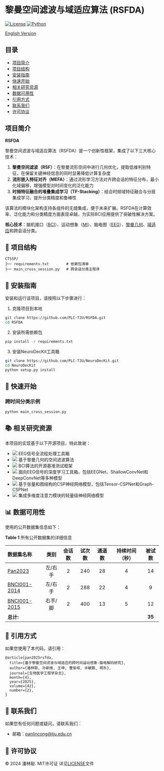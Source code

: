 # 黎曼空间滤波与域适应算法 (RSFDA)

[![License](https://img.shields.io/badge/License-MIT-blue.svg)](https://opensource.org/licenses/MIT)
[![Python](https://img.shields.io/badge/Python-3.10%2B-green.svg)](https://www.python.org/)

[English Version](./README.md)

## 目录

- [项目简介](#项目简介)
- [项目结构](#-项目结构)
- [安装指南](#-安装指南)
- [快速开始](#-快速开始)
- [相关研究资源](#-相关研究资源)
- [数据可用性](#-数据可用性)
- [引用方式](#-引用方式)
- [联系我们](#-联系我们)
- [许可协议](#-许可协议)

## 项目简介

**RSFDA**  

黎曼空间滤波与域适应算法（RSFDA）是一个创新性框架，集成了以下三大核心技术：
1. **黎曼空间滤波（RSF）**：在黎曼流形空间中进行几何优化，提取低维判别特征，在保留关键神经信息的同时显著降低计算复杂度
2. **流形嵌入特征对齐（MEFA）**：通过流形学习方法对齐跨会话的特征分布，最小化域偏移，增强模型对时间变化的泛化能力
3. **时频特征融合的堆叠集成学习（TF-Stacking）**：结合时频域特征融合与分层集成学习，提升分类精度和鲁棒性

该算法的模块化架构支持各组件的无缝集成，便于未来扩展。RSFDA在计算效率、泛化能力和分类精度方面表现卓越，为实际BCI应用提供了突破性解决方案。

**核心技术**：脑机接口（[BCI](https://en.wikipedia.org/wiki/Brain%E2%80%93computer_interface)）、运动想象（[MI](https://en.wikipedia.org/wiki/Motor_imagery)）、脑电图（[EEG](https://en.wikipedia.org/wiki/Electroencephalography)）、[黎曼几何](https://en.wikipedia.org/wiki/Riemannian_geometry)、[域适应](https://en.wikipedia.org/wiki/Domain_adaptation)和跨会话分类。

## 📁 项目结构
```plaintext
CTSSP/
├── requirements.txt        # 依赖包清单
├── main_cross_session.py   # 跨会话分类主程序
```

## 🔧 安装指南

安装和运行该项目，请按照以下步骤进行：

1. 克隆项目到本地
```bash
git clone https://github.com/PLC-TJU/RSFDA.git
cd RSFDA
```
2. 安装所需依赖包
```bash
pip install -r requirements.txt
```

3. 安装NeuroDecKit工具箱  
```bash
git clone https://github.com/PLC-TJU/NeuroDecKit.git
cd NeuroDecKit
python setup.py install
```

## 🚀 快速开始

### 跨时间分类示例
```bash
python main_cross_session.py 
```

## 📚 相关研究资源

本项目的实现基于以下开源项目，特此致谢：

- [<img src="https://img.shields.io/badge/GitHub-NeuroDeckit-b31b1b"></img>](https://github.com/PLC-TJU/NeuroDeckit) 
EEG信号全流程处理工具箱
- [<img src="https://img.shields.io/badge/GitHub-RSF-b31b1b"></img>](https://github.com/PLC-TJU/RSF)
基于黎曼几何的空间滤波算法
- [<img src="https://img.shields.io/badge/GitHub-MOABB-b31b1b"></img>](https://github.com/NeuroTechX/moabb)
BCI算法的开源基准测试框架
- [<img src="https://img.shields.io/badge/GitHub-Braindecode-b31b1b"></img>](https://github.com/braindecode/braindecode)
面向EEG信号的深度学习工具箱，包括EEGNet、ShallowConvNet和DeepConvNet等多种模型
- [<img src="https://img.shields.io/badge/GitHub-CSPNet-b31b1b"></img>](https://github.com/GeometricBCI/Tensor-CSPNet-and-Graph-CSPNet)
基于张量和图结构的CSP神经网络模型，包括Tensor-CSPNet和Graph-CSPNet
- [<img src="https://img.shields.io/badge/GitHub-LMDANet-b31b1b"></img>](https://github.com/MiaoZhengQing/LMDA-Code)
集成多维度注意力模块的轻量级神经网络模型

## 📊 数据可用性

使用的公开数据集信息如下：

**Table 1** 所有公开数据集的详细信息

| 数据集名称                                                 |  类别  | 会话数 | 试次数 | 通道数 | 持续时间（秒） | 被试数 |
| :-------------------------------------------------------  | :----: | :----: | :----: | :----: | :----------: | :------: |
| [Pan2023](https://doi.org/10.1088/1741-2552/ad0a01)       | 左/右手 |    2     |  240   |    28    |      4       |    14    |
| [BNCI001-2014](https://doi.org/10.3389/fnins.2012.00055)  | 左/右手 |    2     |  288   |    22    |      4       |    9     |
| [BNCI001-2015](https://doi.org/10.1109/TNSRE.2012.2189584)| 右手/脚 |    2     |  400   |    13    |      5       |    12    |
| **总计:**                                                 |         |          |        |          |              |  **35**  |


## 📜 引用方式
如果您使用了本代码，请引用：  
```
@article{pan2025rsfda,
  title={基于黎曼空间滤波与域适应的跨时间运动想象-脑电解码研究}, 
  author={潘林聪, 孙新维, 王坤, 曹愉培, 许敏鹏, 明东},
  journal={生物医学工程学杂志},
  month={4},
  year={2025},
  volume={42},
  number={2},
}
```

## 🤝 联系我们

如果您有任何问题或疑问，请联系我们：  
 - 邮箱：panlincong@tju.edu.cn

## 📝 许可协议

© 2024 潘林聪. MIT许可证
详见[LICENSE](./LICENSE)文件